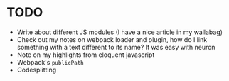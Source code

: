 # TODO
* Write about different JS modules (I have a nice article in my wallabag)
* Check out my notes on webpack loader and plugin, how do I link something with a text different to its name? It was easy with neuron
* Note on my highlights from eloquent javascript
* Webpack's `publicPath`
* Codesplitting
